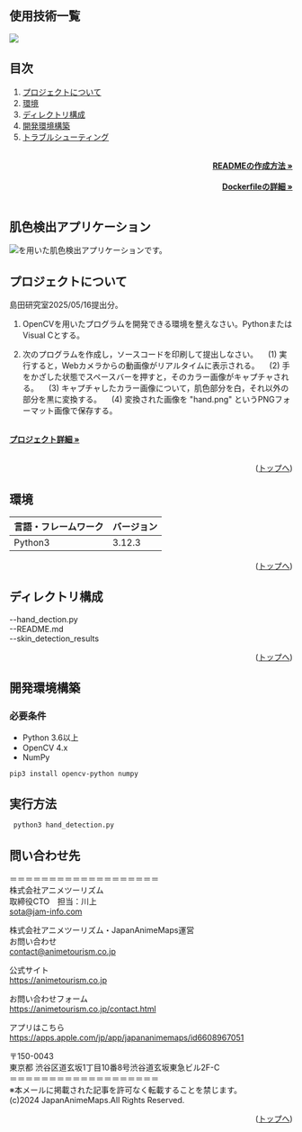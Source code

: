 <div id="top"></div>

## 使用技術一覧

<!-- シールド一覧 -->
<!-- 該当するプロジェクトの中から任意のものを選ぶ-->
<p style="display: inline">
  <!-- フロントエンドのフレームワーク一覧 -->
  <!-- バックエンドのフレームワーク一覧 -->
  <!-- バックエンドの言語一覧 -->
  <img src="https://img.shields.io/badge/-Python-F2C63C.svg?logo=python&style=for-the-badge">
  <!-- ミドルウェア一覧 -->
  <!-- インフラ一覧 -->
</p>

## 目次

1. [プロジェクトについて](#プロジェクトについて)
2. [環境](#環境)
3. [ディレクトリ構成](#ディレクトリ構成)
4. [開発環境構築](#開発環境構築)
5. [トラブルシューティング](#トラブルシューティング)

<!-- READMEの作成方法のドキュメントのリンク -->
<br />
<div align="right">
    <a href="READMEの作成方法のリンク"><strong>READMEの作成方法 »</strong></a>
</div>
<br />
<!-- Dockerfileのドキュメントのリンク -->
<div align="right">
    <a href="Dockerfileの詳細リンク"><strong>Dockerfileの詳細 »</strong></a>
</div>
<br />
<!-- プロジェクト名を記載 -->

## 肌色検出アプリケーション

 <img src="https://img.shields.io/badge/-Python-F2C63C.svg?logo=python&style=for-the-badge">を用いた肌色検出アプリケーションです。

<!-- プロジェクトについて -->

## プロジェクトについて

島田研究室2025/05/16提出分。
1. OpenCVを用いたプログラムを開発できる環境を整えなさい。PythonまたはVisual Cとする。

2. 次のプログラムを作成し，ソースコードを印刷して提出しなさい。
　(1) 実行すると，Webカメラからの動画像がリアルタイムに表示される。
　(2) 手をかざした状態でスペースバーを押すと，そのカラー画像がキャプチャされる。
　(3) キャプチャしたカラー画像について，肌色部分を白，それ以外の部分を黒に変換する。
　(4) 変換された画像を "hand.png" というPNGフォーマット画像で保存する。

<!-- プロジェクトの概要を記載 -->

  <p align="left">
    <br />
    <!-- プロジェクト詳細にBacklogのWikiのリンク -->
    <a href="https://classroom.google.com/c/NzE2MTUxMDc4NjY1/a/Nzc4Nzk2MTA5MjQy/details"><strong>プロジェクト詳細 »</strong></a>
    <br />
    <br />

<p align="right">(<a href="#top">トップへ</a>)</p>

## 環境

<!-- 言語、フレームワーク、ミドルウェア、インフラの一覧とバージョンを記載 -->

| 言語・フレームワーク  | バージョン |
| --------------------- | ---------- |
| Python3                | 3.12.3     |




<p align="right">(<a href="#top">トップへ</a>)</p>

## ディレクトリ構成

<!-- Treeコマンドを使ってディレクトリ構成を記載 -->

--hand_dection.py<br>
--README.md<br>
--skin_detection_results

<p align="right">(<a href="#top">トップへ</a>)</p>

## 開発環境構築

<!-- コンテナの作成方法、パッケージのインストール方法など、開発環境構築に必要な情報を記載 -->

### 必要条件
- Python 3.6以上
- OpenCV 4.x
- NumPy

```bash
pip3 install opencv-python numpy
```

## 実行方法
```bash
 python3 hand_detection.py 
```

## 問い合わせ先

＝＝＝＝＝＝＝＝＝＝＝＝＝＝＝＝＝＝＝<br>
株式会社アニメツーリズム<br>
取締役CTO　担当：川上<br>
sota@jam-info.com<br>

株式会社アニメツーリズム・JapanAnimeMaps運営<br>
お問い合わせ<br>
contact@animetourism.co.jp<br>

公式サイト<br>
https://animetourism.co.jp<br>

お問い合わせフォーム<br>
https://animetourism.co.jp/contact.html<br>

アプリはこちら<br>
https://apps.apple.com/jp/app/japananimemaps/id6608967051<br>

〒150-0043<br>
東京都 渋谷区道玄坂1丁目10番8号渋谷道玄坂東急ビル2F-C<br>
＝＝＝＝＝＝＝＝＝＝＝＝＝＝＝＝＝＝＝<br>
※本メールに掲載された記事を許可なく転載することを禁じます。<br>
(c)2024 JapanAnimeMaps.All Rights Reserved.<br>

<p align="right">(<a href="#top">トップへ</a>)</p>
